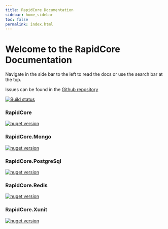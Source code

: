```yaml
---
title: RapidCore Documentation
sidebar: home_sidebar
toc: false
permalink: index.html
---
```

# Welcome to the RapidCore Documentation

Navigate in the side bar to the left to read the docs or use the search bar at the top.

Issues can be found in the [Github repository](https://github.com/rapidcore/rapidcore/issues)

[![Build status](https://ci.appveyor.com/api/projects/status/ja3vf8fp1ros6q4t/branch/master?svg=true)](https://ci.appveyor.com/project/nover/rapidcore/branch/master)

### RapidCore

[![nuget version][core-nuget-image]][core-nuget-url]

[core-nuget-image]: https://img.shields.io/nuget/v/RapidCore.svg
[core-nuget-url]: https://www.nuget.org/packages/RapidCore

### RapidCore.Mongo

[![nuget version][mongo-nuget-image]][mongo-nuget-url]

[mongo-nuget-image]: https://img.shields.io/nuget/v/RapidCore.Mongo.svg
[mongo-nuget-url]: https://www.nuget.org/packages/RapidCore.Mongo

### RapidCore.PostgreSql

[![nuget version][postgres-nuget-image]][postgres-nuget-url]

[postgres-nuget-image]: https://img.shields.io/nuget/v/RapidCore.PostgreSql.svg
[postgres-nuget-url]: https://www.nuget.org/packages/RapidCore.PostgreSql

### RapidCore.Redis

[![nuget version][redis-nuget-image]][redis-nuget-url]

[redis-nuget-image]: https://img.shields.io/nuget/v/RapidCore.Redis.svg
[redis-nuget-url]: https://www.nuget.org/packages/RapidCore.Redis

### RapidCore.Xunit

[![nuget version][xunit-nuget-image]][xunit-nuget-url]

[xunit-nuget-image]: https://img.shields.io/nuget/v/RapidCore.Xunit.svg
[xunit-nuget-url]: https://www.nuget.org/packages/RapidCore.Xunit

